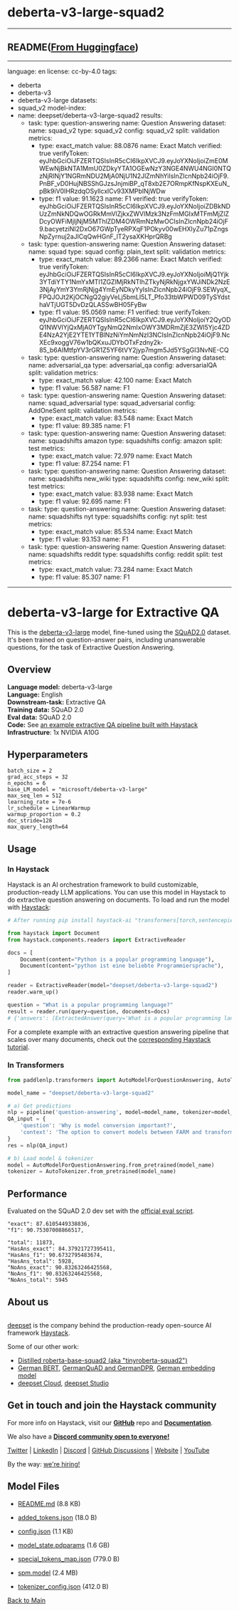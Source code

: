 
# deberta-v3-large-squad2
---


## README([From Huggingface](https://huggingface.co/deepset/deberta-v3-large-squad2))

---
language: en
license: cc-by-4.0
tags:
- deberta
- deberta-v3
- deberta-v3-large
datasets:
- squad_v2
model-index:
- name: deepset/deberta-v3-large-squad2
  results:
  - task:
      type: question-answering
      name: Question Answering
    dataset:
      name: squad_v2
      type: squad_v2
      config: squad_v2
      split: validation
    metrics:
    - type: exact_match
      value: 88.0876
      name: Exact Match
      verified: true
      verifyToken: eyJhbGciOiJFZERTQSIsInR5cCI6IkpXVCJ9.eyJoYXNoIjoiZmE0MWEwNjBkNTA1MmU0ZDkyYTA1OGEwNzY3NGE4NWU4NGI0NTQzNjRlNjY1NGRmNDU2MjA0NjU1N2JlZmNhYiIsInZlcnNpb24iOjF9.PnBF_vD0HujNBSShGJzsJnjmiBP_qT8xb2E7ORmpKfNspKXEuN_pBk9iV0IHRzdqOSyllcxlCv93XMPblNjWDw
    - type: f1
      value: 91.1623
      name: F1
      verified: true
      verifyToken: eyJhbGciOiJFZERTQSIsInR5cCI6IkpXVCJ9.eyJoYXNoIjoiZDBkNDUzZmNkNDQwOGRkMmVlZjkxZWVlMzk3NzFmMGIxMTFmMjZlZDcyOWFiMjljNjM5MThlZDM4OWRmNzMwOCIsInZlcnNpb24iOjF9.bacyetziNI2DxO67GWpTyeRPXqF1POkyv00wEHXlyZu71pZngsNpZyrnuj2aJlCqQwHGnF_lT2ysaXKHprQRBg
  - task:
      type: question-answering
      name: Question Answering
    dataset:
      name: squad
      type: squad
      config: plain_text
      split: validation
    metrics:
    - type: exact_match
      value: 89.2366
      name: Exact Match
      verified: true
      verifyToken: eyJhbGciOiJFZERTQSIsInR5cCI6IkpXVCJ9.eyJoYXNoIjoiMjQ1Yjk3YTdiYTY1NmYxMTI1ZGZlMjRkNTlhZTkyNjRkNjgxYWJiNDk2NzE3NjAyYmY3YmRjNjg4YmEyNDkyYyIsInZlcnNpb24iOjF9.SEWyqX_FPQJOJt2KjOCNgQ2giyVeLj5bmLI5LT_Pfo33tbWPWD09TySYdsthaVTjUGT5DvDzQLASSwBH05FyBw
    - type: f1
      value: 95.0569
      name: F1
      verified: true
      verifyToken: eyJhbGciOiJFZERTQSIsInR5cCI6IkpXVCJ9.eyJoYXNoIjoiY2QyODQ1NWVlYjQxMjA0YTgyNmQ2NmIxOWY3MDRmZjE3ZWI5Yjc4ZDE4NzA2YjE2YTE1YTBlNzNiYmNmNzI3NCIsInZlcnNpb24iOjF9.NcXEc9xoggV76w1bQKxuJDYbOTxFzdny2k-85_b6AIMtfpYV3rGR1Z5YF6tVY2jyp7mgm5Jd5YSgGI3NvNE-CQ
  - task:
      type: question-answering
      name: Question Answering
    dataset:
      name: adversarial_qa
      type: adversarial_qa
      config: adversarialQA
      split: validation
    metrics:
    - type: exact_match
      value: 42.100
      name: Exact Match
    - type: f1
      value: 56.587
      name: F1
  - task:
      type: question-answering
      name: Question Answering
    dataset:
      name: squad_adversarial
      type: squad_adversarial
      config: AddOneSent
      split: validation
    metrics:
    - type: exact_match
      value: 83.548
      name: Exact Match
    - type: f1
      value: 89.385
      name: F1
  - task:
      type: question-answering
      name: Question Answering
    dataset:
      name: squadshifts amazon
      type: squadshifts
      config: amazon
      split: test
    metrics:
    - type: exact_match
      value: 72.979
      name: Exact Match
    - type: f1
      value: 87.254
      name: F1
  - task:
      type: question-answering
      name: Question Answering
    dataset:
      name: squadshifts new_wiki
      type: squadshifts
      config: new_wiki
      split: test
    metrics:
    - type: exact_match
      value: 83.938
      name: Exact Match
    - type: f1
      value: 92.695
      name: F1
  - task:
      type: question-answering
      name: Question Answering
    dataset:
      name: squadshifts nyt
      type: squadshifts
      config: nyt
      split: test
    metrics:
    - type: exact_match
      value: 85.534
      name: Exact Match
    - type: f1
      value: 93.153
      name: F1
  - task:
      type: question-answering
      name: Question Answering
    dataset:
      name: squadshifts reddit
      type: squadshifts
      config: reddit
      split: test
    metrics:
    - type: exact_match
      value: 73.284
      name: Exact Match
    - type: f1
      value: 85.307
      name: F1
---
# deberta-v3-large for Extractive QA 

This is the [deberta-v3-large](https://huggingface.co/microsoft/deberta-v3-large) model, fine-tuned using the [SQuAD2.0](https://huggingface.co/datasets/squad_v2) dataset. It's been trained on question-answer pairs, including unanswerable questions, for the task of Extractive Question Answering. 


## Overview
**Language model:** deberta-v3-large  
**Language:** English  
**Downstream-task:** Extractive QA  
**Training data:** SQuAD 2.0  
**Eval data:** SQuAD 2.0  
**Code:**  See [an example extractive QA pipeline built with Haystack](https://haystack.deepset.ai/tutorials/34_extractive_qa_pipeline)  
**Infrastructure**: 1x NVIDIA A10G

## Hyperparameters

```
batch_size = 2
grad_acc_steps = 32
n_epochs = 6
base_LM_model = "microsoft/deberta-v3-large"
max_seq_len = 512
learning_rate = 7e-6
lr_schedule = LinearWarmup
warmup_proportion = 0.2
doc_stride=128
max_query_length=64
``` 

## Usage

### In Haystack
Haystack is an AI orchestration framework to build customizable, production-ready LLM applications. You can use this model in Haystack to do extractive question answering on documents. 
To load and run the model with [Haystack](https://github.com/deepset-ai/haystack/):
```python
# After running pip install haystack-ai "transformers[torch,sentencepiece]"

from haystack import Document
from haystack.components.readers import ExtractiveReader

docs = [
    Document(content="Python is a popular programming language"),
    Document(content="python ist eine beliebte Programmiersprache"),
]

reader = ExtractiveReader(model="deepset/deberta-v3-large-squad2")
reader.warm_up()

question = "What is a popular programming language?"
result = reader.run(query=question, documents=docs)
# {'answers': [ExtractedAnswer(query='What is a popular programming language?', score=0.5740374326705933, data='python', document=Document(id=..., content: '...'), context=None, document_offset=ExtractedAnswer.Span(start=0, end=6),...)]}
```
For a complete example with an extractive question answering pipeline that scales over many documents, check out the [corresponding Haystack tutorial](https://haystack.deepset.ai/tutorials/34_extractive_qa_pipeline).

### In Transformers
```python
from paddlenlp.transformers import AutoModelForQuestionAnswering, AutoTokenizer, pipeline

model_name = "deepset/deberta-v3-large-squad2"

# a) Get predictions
nlp = pipeline('question-answering', model=model_name, tokenizer=model_name)
QA_input = {
    'question': 'Why is model conversion important?',
    'context': 'The option to convert models between FARM and transformers gives freedom to the user and let people easily switch between frameworks.'
}
res = nlp(QA_input)

# b) Load model & tokenizer
model = AutoModelForQuestionAnswering.from_pretrained(model_name)
tokenizer = AutoTokenizer.from_pretrained(model_name)
```

## Performance
Evaluated on the SQuAD 2.0 dev set with the [official eval script](https://worksheets.codalab.org/rest/bundles/0x6b567e1cf2e041ec80d7098f031c5c9e/contents/blob/).

```
"exact": 87.6105449338836,
"f1": 90.75307008866517,

"total": 11873,
"HasAns_exact": 84.37921727395411,
"HasAns_f1": 90.6732795483674,
"HasAns_total": 5928,
"NoAns_exact": 90.83263246425568,
"NoAns_f1": 90.83263246425568,
"NoAns_total": 5945
```

## About us

<div class="grid lg:grid-cols-2 gap-x-4 gap-y-3">
    <div class="w-full h-40 object-cover mb-2 rounded-lg flex items-center justify-center">
         <img alt="" src="https://raw.githubusercontent.com/deepset-ai/.github/main/deepset-logo-colored.png" class="w-40"/>
     </div>
     <div class="w-full h-40 object-cover mb-2 rounded-lg flex items-center justify-center">
         <img alt="" src="https://raw.githubusercontent.com/deepset-ai/.github/main/haystack-logo-colored.png" class="w-40"/>
     </div>
</div>

[deepset](http://deepset.ai/) is the company behind the production-ready open-source AI framework [Haystack](https://haystack.deepset.ai/).

Some of our other work: 
- [Distilled roberta-base-squad2 (aka "tinyroberta-squad2")](https://huggingface.co/deepset/tinyroberta-squad2)
- [German BERT](https://deepset.ai/german-bert), [GermanQuAD and GermanDPR](https://deepset.ai/germanquad), [German embedding model](https://huggingface.co/mixedbread-ai/deepset-mxbai-embed-de-large-v1)
- [deepset Cloud](https://www.deepset.ai/deepset-cloud-product), [deepset Studio](https://www.deepset.ai/deepset-studio)

## Get in touch and join the Haystack community

<p>For more info on Haystack, visit our <strong><a href="https://github.com/deepset-ai/haystack">GitHub</a></strong> repo and <strong><a href="https://docs.haystack.deepset.ai">Documentation</a></strong>. 

We also have a <strong><a class="h-7" href="https://haystack.deepset.ai/community">Discord community open to everyone!</a></strong></p>

[Twitter](https://twitter.com/Haystack_AI) | [LinkedIn](https://www.linkedin.com/company/deepset-ai/) | [Discord](https://haystack.deepset.ai/community) | [GitHub Discussions](https://github.com/deepset-ai/haystack/discussions) | [Website](https://haystack.deepset.ai/) | [YouTube](https://www.youtube.com/@deepset_ai)

By the way: [we're hiring!](http://www.deepset.ai/jobs)



## Model Files

- [README.md](https://paddlenlp.bj.bcebos.com/models/community/deepset/deberta-v3-large-squad2/README.md) (8.8 KB)

- [added_tokens.json](https://paddlenlp.bj.bcebos.com/models/community/deepset/deberta-v3-large-squad2/added_tokens.json) (18.0 B)

- [config.json](https://paddlenlp.bj.bcebos.com/models/community/deepset/deberta-v3-large-squad2/config.json) (1.1 KB)

- [model_state.pdparams](https://paddlenlp.bj.bcebos.com/models/community/deepset/deberta-v3-large-squad2/model_state.pdparams) (1.6 GB)

- [special_tokens_map.json](https://paddlenlp.bj.bcebos.com/models/community/deepset/deberta-v3-large-squad2/special_tokens_map.json) (779.0 B)

- [spm.model](https://paddlenlp.bj.bcebos.com/models/community/deepset/deberta-v3-large-squad2/spm.model) (2.4 MB)

- [tokenizer_config.json](https://paddlenlp.bj.bcebos.com/models/community/deepset/deberta-v3-large-squad2/tokenizer_config.json) (412.0 B)


[Back to Main](../../)